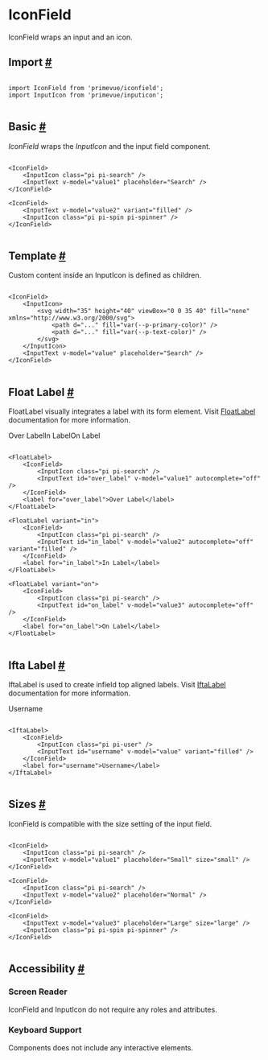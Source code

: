 # IconField

IconField wraps an input and an icon.

## Import [#](https://primevue.org/iconfield/#import)

```

import IconField from 'primevue/iconfield';
import InputIcon from 'primevue/inputicon';


```

## Basic [#](https://primevue.org/iconfield/#basic)

*IconField* wraps the *InputIcon* and the input field component.

```

<IconField>
    <InputIcon class="pi pi-search" />
    <InputText v-model="value1" placeholder="Search" />
</IconField>

<IconField>
    <InputText v-model="value2" variant="filled" />
    <InputIcon class="pi pi-spin pi-spinner" />
</IconField>


```

## Template [#](https://primevue.org/iconfield/#template)

Custom content inside an InputIcon is defined as children.

```

<IconField>
    <InputIcon>
        <svg width="35" height="40" viewBox="0 0 35 40" fill="none" xmlns="http://www.w3.org/2000/svg">
            <path d="..." fill="var(--p-primary-color)" />
            <path d="..." fill="var(--p-text-color)" />
        </svg>
    </InputIcon>
    <InputText v-model="value" placeholder="Search" />
</IconField>


```

## Float Label [#](https://primevue.org/iconfield/#floatlabel)

FloatLabel visually integrates a label with its form element. Visit [FloatLabel](https://primevue.org/floatlabel/) documentation for more information.

Over LabelIn LabelOn Label

```

<FloatLabel>
    <IconField>
        <InputIcon class="pi pi-search" />
        <InputText id="over_label" v-model="value1" autocomplete="off" />
    </IconField>
    <label for="over_label">Over Label</label>
</FloatLabel>

<FloatLabel variant="in">
    <IconField>
        <InputIcon class="pi pi-search" />
        <InputText id="in_label" v-model="value2" autocomplete="off" variant="filled" />
    </IconField>
    <label for="in_label">In Label</label>
</FloatLabel>

<FloatLabel variant="on">
    <IconField>
        <InputIcon class="pi pi-search" />
        <InputText id="on_label" v-model="value3" autocomplete="off" />
    </IconField>
    <label for="on_label">On Label</label>
</FloatLabel>


```

## Ifta Label [#](https://primevue.org/iconfield/#iftalabel)

IftaLabel is used to create infield top aligned labels. Visit [IftaLabel](https://primevue.org/iftalabel/) documentation for more information.

Username

```

<IftaLabel>
    <IconField>
        <InputIcon class="pi pi-user" />
        <InputText id="username" v-model="value" variant="filled" />
    </IconField>
    <label for="username">Username</label>
</IftaLabel>


```

## Sizes [#](https://primevue.org/iconfield/#sizes)

IconField is compatible with the size setting of the input field.

```

<IconField>
    <InputIcon class="pi pi-search" />
    <InputText v-model="value1" placeholder="Small" size="small" />
</IconField>

<IconField>
    <InputIcon class="pi pi-search" />
    <InputText v-model="value2" placeholder="Normal" />
</IconField>

<IconField>
    <InputText v-model="value3" placeholder="Large" size="large" />
    <InputIcon class="pi pi-spin pi-spinner" />
</IconField>


```

## Accessibility [#](https://primevue.org/iconfield/#accessibility)

### Screen Reader

IconField and InputIcon do not require any roles and attributes.

### Keyboard Support

Components does not include any interactive elements.